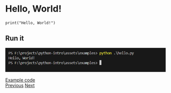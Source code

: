 # Hello, World!
    print("Hello, World!")

## Run it
![python hello.py](/assets/images/python_hello_world.png)

[Example code](../assets/examples/web_request.py)\
[Previous](/slides/installing_python.md) [Next](/slides/making_a_web_request.md)